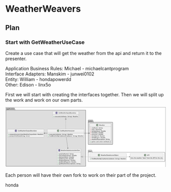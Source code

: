 # WeatherWeavers

## Plan
### Start with GetWeatherUseCase
Create a use case that will get the weather from the api and return it to the presenter.

Application Business Rules: Michael - michaelcantprogram \
Interface Adapters: Manskim - junwei0102 \
Entity: William - hondapowerdd \
Other: Edison - linx5o

First we will start with creating the interfaces together. Then we will split up the work and work on our own parts.

![GetWeatherUseCase.png](GetWeatherUseCase.png)

Each person will have their own fork to work on their part of the project. 

honda
